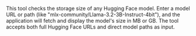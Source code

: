 This tool checks the storage size of any Hugging Face model. Enter a model URL or path (like "mlx-community/Llama-3.2-3B-Instruct-4bit"), and the application will fetch and display the model's size in MB or GB. The tool accepts both full Hugging Face URLs and direct model paths as input.

<!-- Generated from commit: ab388dda297c98a8de2e111486fa2450f96fdf84 -->